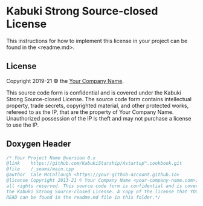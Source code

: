 # Kabuki Strong Source-closed License

This instructions for how to implement this license in your project can be found in the <readme.md>.

## License

Copyright 2019-21 © the [Your Company Name](https://your-company-name.com).

This source code form is confidential and is covered under the Kabuki Strong Source-closed License. The source code form contains intellectual property, trade secrets, copyrighted material, and other protected works, refereed to as the IP, that are the property of Your Company Name. Unauthorized possession of the IP is theft and may not purchase a license to use the IP.

## Doxygen Header

```C++
/* Your Project Name @version 0.x
@link    https://github.com/KabukiStarship/Astartup™.cookbook.git
@file    /_seams/main.cpp
@author  Cale McCollough <https://your-github-account.github.io>
@license Copyright 2013-21 © Your Company Name <your-company-name.com>;
all rights reserved. This source code form is confidential and is covered under
the Kabuki Strong Source-closed License. A copy of the license that YOU MUST
READ can be found in the readme.md file in this folder.*/
```
